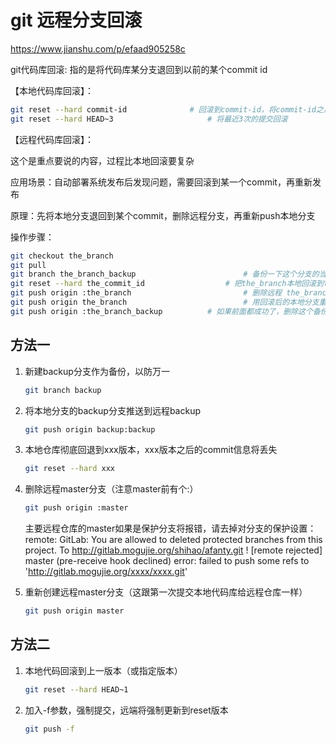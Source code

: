 # git 远程分支回滚

https://www.jianshu.com/p/efaad905258c

git代码库回滚: 指的是将代码库某分支退回到以前的某个commit id

【本地代码库回滚】：

```sh
git reset --hard commit-id				# 回滚到commit-id，将commit-id之后提交的commit都去除
git reset --hard HEAD~3						# 将最近3次的提交回滚
```

【远程代码库回滚】：

这个是重点要说的内容，过程比本地回滚要复杂

应用场景：自动部署系统发布后发现问题，需要回滚到某一个commit，再重新发布

原理：先将本地分支退回到某个commit，删除远程分支，再重新push本地分支

操作步骤：

```sh
git checkout the_branch
git pull
git branch the_branch_backup						# 备份一下这个分支的当前状况
git reset --hard the_commit_id					# 把the_branch本地回滚到the_commit_id
git push origin :the_branch							# 删除远程 the_branch
git push origin the_branch							# 用回滚后的本地分支重新建立远程分支
git push origin :the_branch_backup			# 如果前面都成功了，删除这个备份分支
```

## 方法一

1. 新建backup分支作为备份，以防万一

   ```sh
   git branch backup
   ```

2. 将本地分支的backup分支推送到远程backup

   ```sh
   git push origin backup:backup
   ```

3. 本地仓库彻底回退到xxx版本，xxx版本之后的commit信息将丢失

   ```sh
   git reset --hard xxx
   ```

4. 删除远程master分支（注意master前有个:）

   ```sh
   git push origin :master
   ```

   主要远程仓库的master如果是保护分支将报错，请去掉对分支的保护设置：
    remote: GitLab: You are  allowed  to  deleted protected branches from this project. To http://gitlab.mogujie.org/shihao/afanty.git ! [remote rejected] master (pre-receive hook declined) error: failed to push some refs to 'http://gitlab.mogujie.org/xxxx/xxxx.git'

5. 重新创建远程master分支（这跟第一次提交本地代码库给远程仓库一样）

   ```sh
   git push origin master
   ```

## 方法二

1. 本地代码回滚到上一版本（或指定版本）

   ```sh
   git reset --hard HEAD~1
   ```

2. 加入-f参数，强制提交，远端将强制更新到reset版本

   ```sh
   git push -f
   ```


